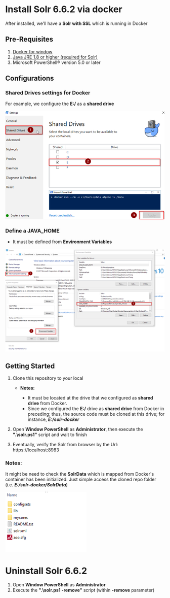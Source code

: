 # Install Solr 6.6.2 via docker

After installed, we'll have a **Solr with SSL** which is running in Docker

## Pre-Requisites

1. [Docker for window](https://store.docker.com/editions/community/docker-ce-desktop-windows)
2. [Java JRE 1.8 or higher (required for Solr)](http://www.oracle.com/technetwork/java/javase/downloads/jre8-downloads-2133155.html)
3. Microsoft PowerShell® version 5.0 or later

## Configurations

### Shared Drives settings for Docker

For example, we configure the **E:/** as a __shared drive__ 

![Docker Shared Drives Settings](documents/Docker-SharedDrive-Settings.png)

### Define a JAVA_HOME

- It must be defined from **Environment Variables**

![JAVA_HOME](documents/JAVA_HOME.png)

## Getting Started

1. Clone this repository to your local
    * __Notes:__

        + It must be located at the drive that we configured as **shared drive** from Docker. 
        + Since we configured the **E:/** drive as **shared drive** from Docker in preceding; thus, the source code must be cloned at this drive; for instance, **_E:/solr-docker_** 

2. Open **Window PowerShell** as **Administrator**, then execute the **".\solr.ps1"** script and wait to finish
3. Eventually, verify the Solr from browser by the Url: https://localhost:8983

### Notes:

It might be need to check the **SolrData** which is mapped from Docker's container has been initialized. Just simple access the cloned repo folder (i.e. **_E:/solr-docker/SolrData_**)

![SolrData folder](documents/SolrData-folder.png)

# Uninstall Solr 6.6.2

1. Open **Window PowerShell** as **Administrator**
2. Execute the **".\solr.ps1 -remove"** script (within **-remove** parameter)